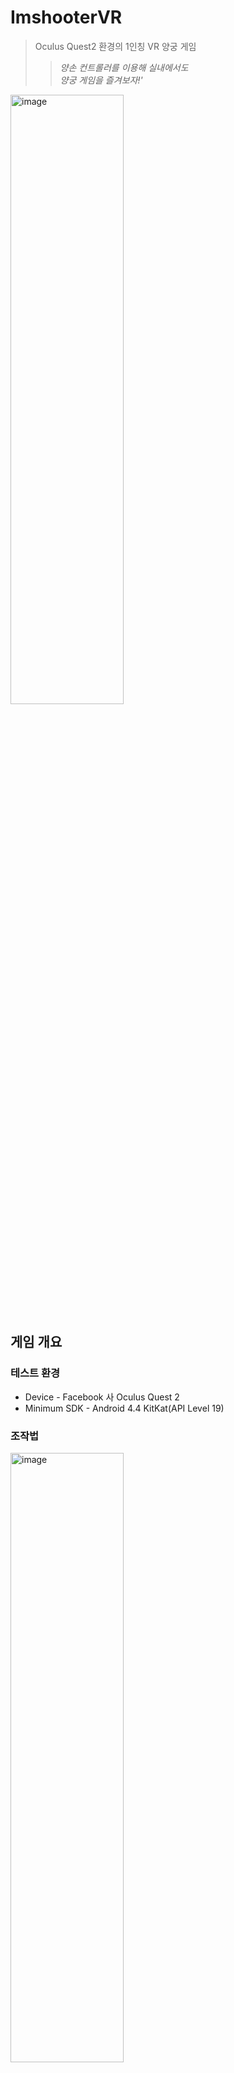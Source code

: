 ImshooterVR
============
>Oculus Quest2 환경의 1인칭 VR 양궁 게임   
>>*양손 컨트롤러를 이용해 실내에서도   
>>양궁 게임을 즐겨보자!'*

<img src="https://github.com/leehb105/ImshooterVR/blob/main/Assets/GitImages/main.jpg" width="60%" height="50%" title="px(픽셀) 크기 설정" alt="image"></img>   

## 게임 개요

### 테스트 환경
- Device - Facebook 사 Oculus Quest 2   
- Minimum SDK - Android 4.4 KitKat(API Level 19)   

### 조작법
<img src="https://github.com/leehb105/ImshooterVR/blob/main/Assets/GitImages/controller.png" width="60%" height="50%" title="px(픽셀) 크기 설정" alt="image"></img>  

### 스틸컷
<img src="https://github.com/leehb105/ImshooterVR/blob/main/Assets/GitImages/pic.png" width="40%" height="30%" title="px(픽셀) 크기 설정" alt="image"></img> 
<img src="https://github.com/leehb105/ImshooterVR/blob/main/Assets/GitImages/pic2.png" width="30%" height="20%" title="px(픽셀) 크기 설정" alt="image"></img>  
   
## 프로젝트 개요
- VR 컨트롤러를 이용해 생동감 있는 양궁게임 구현
- 활 시위를 당기는 힘에 따라 화살에 가하는 힘을 계산


### 개발환경

- 사용 엔진 : <img src="https://upload.wikimedia.org/wikipedia/commons/thumb/1/19/Unity_Technologies_logo.svg/1280px-Unity_Technologies_logo.svg.png" width="90px" height="30px" title="unity_image" alt="RubberDuck"></img> [(2019.4.12f)](https://unity3d.com/unity/whats-new/2019.4.12 "2019.4.12 link")   
- 사용언어: <img src="https://img.shields.io/badge/C%20Sharp-239120?style=flat-square&logo=C%20Sharp&logoColor=white"/></a><img src="https://img.shields.io/badge/Visual%20Studio-5C2D91?style=flat-square&logo=Visual%20Studio&logoColor=white"/></a>   
- 구현된 점 : 디자인패턴(Singleton), DB(<img src="https://img.shields.io/badge/SQLite-003B57?style=flat-square&logo=SQLite&logoColor=white"/></a>)Acess   


